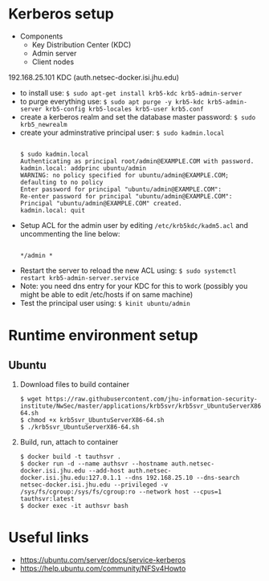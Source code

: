 # Kerberos setup
* Components
    * Key Distribution Center (KDC)
    * Admin server
    * Client nodes

192.168.25.101 KDC (auth.netsec-docker.isi.jhu.edu)

* to install use: `$ sudo apt-get install krb5-kdc krb5-admin-server`
* to purge everything use: `$ sudo apt purge -y krb5-kdc krb5-admin-server krb5-config krb5-locales krb5-user krb5.conf`
* create a kerberos realm and set the database master password: `$ sudo krb5_newrealm`
* create your adminstrative principal user: `$ sudo kadmin.local`
  <pre><code>
  $ sudo kadmin.local
  Authenticating as principal root/admin@EXAMPLE.COM with password.
  kadmin.local: addprinc ubuntu/admin
  WARNING: no policy specified for ubuntu/admin@EXAMPLE.COM; defaulting to no policy
  Enter password for principal "ubuntu/admin@EXAMPLE.COM":
  Re-enter password for principal "ubuntu/admin@EXAMPLE.COM":
  Principal "ubuntu/admin@EXAMPLE.COM" created.
  kadmin.local: quit
  </code></pre>
* Setup ACL for the admin user by editing `/etc/krb5kdc/kadm5.acl` and uncommenting the line below:
  <pre><code>
  */admin *
  </code></pre>
* Restart the server to reload the new ACL using: `$ sudo systemctl restart krb5-admin-server.service`
* Note: you need dns entry for your KDC for this to work (possibly you might be able to edit /etc/hosts if on same machine)
* Test the principal user using: `$ kinit ubuntu/admin`

# Runtime environment setup
## Ubuntu
1. Download files to build container
    ```
    $ wget https://raw.githubusercontent.com/jhu-information-security-institute/NwSec/master/applications/krb5svr/krb5svr_UbuntuServerX86-64.sh
    $ chmod +x krb5svr_UbuntuServerX86-64.sh
    $ ./krb5svr_UbuntuServerX86-64.sh
    ```
1. Build, run, attach to container
    ```
    $ docker build -t tauthsvr .
    $ docker run -d --name authsvr --hostname auth.netsec-docker.isi.jhu.edu --add-host auth.netsec-docker.isi.jhu.edu:127.0.1.1 --dns 192.168.25.10 --dns-search netsec-docker.isi.jhu.edu --privileged -v /sys/fs/cgroup:/sys/fs/cgroup:ro --network host --cpus=1 tauthsvr:latest
    $ docker exec -it authsvr bash 
    ```

# Useful links
* https://ubuntu.com/server/docs/service-kerberos
* https://help.ubuntu.com/community/NFSv4Howto
